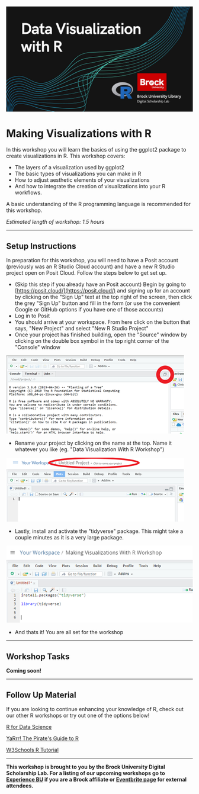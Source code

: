 ![Workshop Splash Image](Data-Visualization-in-R.jpg)


# Making Visualizations with R
In this workshop you will learn the basics of using the ggplot2 package to create visualizations in R.  This workshop covers:

- The layers of a visualization used by ggplot2
- The basic types of visualizations you can make in R
- How to adjust aesthetic elements of your visualizations
- And how to integrate the creation of visualizations into your R workflows.

A basic understanding of the R programming language is recommended for this workshop.

*Estimated length of workshop: 1.5 hours*

----

## Setup Instructions
In preparation for this workshop, you will need to have a Posit account (previously was an R Studio Cloud account) and have a new R Studio project open on Posit Cloud.  Follow the steps below to get set up.

- (Skip this step if you already have an Posit account) Begin by going to [https://posit.cloud/](https://posit.cloud/) and signing up for an account by clicking on the "Sign Up" text at the top right of the screen, then click the grey "Sign Up" button and fill in the form (or use the convenient Google or GitHub options if you have one of those accounts)
- Log in to Posit
- You should arrive at your workspace.  From here click on the button that says, "New Project" and select "New R Studio Project"
- Once your project has finished building, open the "Source" window by clicking on the double box symbol in the top right corner of the "Console" window

![Source Button Location](image1.png)

- Rename your project by clicking on the name at the top.  Name it whatever you like (eg. "Data Visualization With R Workshop")

![Title Change](image2.png)

- Lastly, install and activate the "tidyverse" package.  This might take a couple minutes as it is a very large package. 

![Tidyverse Install](image3.png)

- And thats it!  You are all set for the workshop

----

## Workshop Tasks
**Coming soon!**

----

## Follow Up Material
If you are looking to continue enhancing your knowledge of R, check out our other R workshops or try out one of the options below!

[R for Data Science](https://r4ds.had.co.nz/index.html)

[YaRrr! The Pirate's Guide to R](https://bookdown.org/ndphillips/YaRrr/)   
  
[W3Schools R Tutorial](https://www.w3schools.com/r/default.asp)

----

**This workshop is brought to you by the Brock University Digital Scholarship Lab.  For a listing of our upcoming workshops go to [Experience BU](https://experiencebu.brocku.ca/organization/dsl) if you are a Brock affiliate or [Eventbrite page](https://www.eventbrite.ca/o/brock-university-digital-scholarship-lab-21661627350) for external attendees.**


